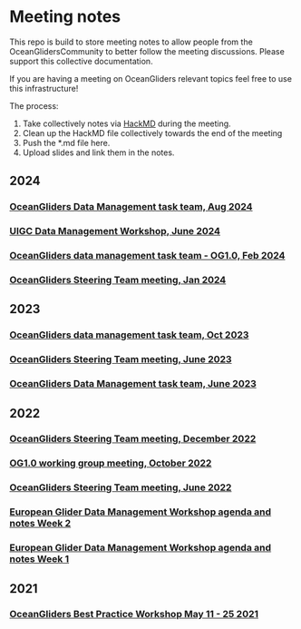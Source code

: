 # Meeting notes

This repo is build to store meeting notes to allow people from the OceanGlidersCommunity to better follow the meeting discussions. 
Please support this collective documentation.

If you are having a meeting on OceanGliders relevant topics feel free to use this infrastructure! 

The process: 
1) Take collectively notes via [HackMD](https://hackmd.io) during the meeting. 
2) Clean up the HackMD file collectively towards the end of the meeting
3) Push the *.md file here.
4) Upload slides and link them in the notes.

## 2024
### [OceanGliders Data Management task team, Aug 2024](https://github.com/OceanGlidersCommunity/meeting_notes/blob/main/2024/DataManagementMeetingSummary-Aug2024)
### [UIGC Data Management Workshop, June 2024](https://github.com/OceanGlidersCommunity/meeting_notes/blob/main/2024/IUGC_DM_Workshop_June24.md)
### [OceanGliders data management task team - OG1.0, Feb 2024](https://github.com/OceanGlidersCommunity/meeting_notes/blob/main/2024/OG1.0%20meeting%20-%20Feb%202024.md)
### [OceanGliders Steering Team meeting, Jan 2024](https://github.com/OceanGlidersCommunity/meeting_notes/blob/main/2024/OceanGliders%20Steering%20team%20-%20Jan%202024%20meeting%20note.md)

## 2023
### [OceanGliders data management task team, Oct 2023](https://github.com/OceanGlidersCommunity/meeting_notes/blob/main/2023/OceanGlidersDataManagementTeamMeetingNotes_Oct2023.md)
### [OceanGliders Steering Team meeting, June 2023](https://github.com/OceanGlidersCommunity/meeting_notes/blob/main/2023/OceanGlidersSteeringTeamMeetingNote_June2023.md)
### [OceanGliders Data Management task team, June 2023](https://github.com/OceanGlidersCommunity/meeting_notes/blob/main/2023/OceanGlidersDataManagementTaskTeamMeetingNoteJune2023.md)

## 2022
### [OceanGliders Steering Team meeting, December 2022](https://github.com/OceanGlidersCommunity/meeting_notes/blob/main/2022/OceanGliders%20Steering%20Team%20Meeting%20-%20December%202022.md)

### [OG1.0 working group meeting, October 2022](https://github.com/OceanGlidersCommunity/meeting_notes/blob/main/2022/20221014%20-%20OG1.0%20meeting.md)

### [OceanGliders Steering Team meeting, June 2022](https://github.com/OceanGlidersCommunity/meeting_notes/blob/main/2022/OceanGliders%20Steering%20Team%20meeting%20notes.md)

### [European Glider Data Management Workshop agenda and notes Week 2](https://github.com/OceanGlidersCommunity/meeting_notes/blob/main/2022/European%20Glider%20Data%20Management%20Workshop%20Agenda%20Week%202.md)

### [European Glider Data Management Workshop agenda and notes Week 1](https://github.com/OceanGlidersCommunity/meeting_notes/blob/main/2022/European%20Glider%20Data%20Management%20Workshop%20Agenda%20Week%201.md) 

## 2021

### [OceanGliders Best Practice Workshop May 11 - 25 2021](https://github.com/OceanGlidersCommunity/meeting_notes/blob/main/2021/2021_05_11-25_OG_BP_workshop.md)

